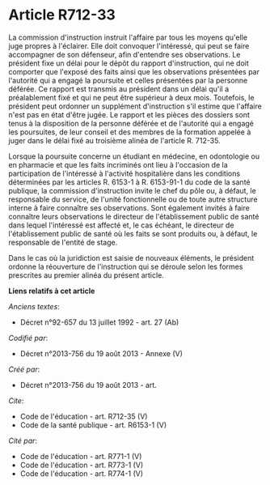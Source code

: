 # Article R712-33

La commission d'instruction instruit l'affaire par tous les moyens qu'elle juge propres à l'éclairer. Elle doit convoquer
l'intéressé, qui peut se faire accompagner de son défenseur, afin d'entendre ses observations. Le président fixe un délai
pour le dépôt du rapport d'instruction, qui ne doit comporter que l'exposé des faits ainsi que les observations présentées
par l'autorité qui a engagé la poursuite et celles présentées par la personne déférée. Ce rapport est transmis au président
dans un délai qu'il a préalablement fixé et qui ne peut être supérieur à deux mois. Toutefois, le président peut ordonner un
supplément d'instruction s'il estime que l'affaire n'est pas en état d'être jugée. Le rapport et les pièces des dossiers sont
tenus à la disposition de la personne déférée et de l'autorité qui a engagé les poursuites, de leur conseil et des membres de
la formation appelée à juger dans le délai fixé au troisième alinéa de l'article R. 712-35. 

Lorsque la poursuite concerne un étudiant en médecine, en odontologie ou en pharmacie et que les faits incriminés ont lieu à
l'occasion de la participation de l'intéressé à l'activité hospitalière dans les conditions déterminées par les articles R.
6153-1 à R. 6153-91-1 du code de la santé publique, la commission d'instruction invite le chef du pôle ou, à défaut, le
responsable du service, de l'unité fonctionnelle ou de toute autre structure interne à faire connaître ses observations. Sont
également invités à faire connaître leurs observations le directeur de l'établissement public de santé dans lequel
l'intéressé est affecté et, le cas échéant, le directeur de l'établissement public de santé où les faits se sont produits ou,
à défaut, le responsable de l'entité de stage. 

Dans le cas où la juridiction est saisie de nouveaux éléments, le président ordonne la réouverture de l'instruction qui se
déroule selon les formes prescrites au premier alinéa du présent article.

**Liens relatifs à cet article**

_Anciens textes_:

  - Décret n°92-657 du 13 juillet 1992 - art. 27 (Ab)

_Codifié par_:

  - Décret n°2013-756 du 19 août 2013 -  Annexe (V)

_Créé par_:

  - Décret n°2013-756 du 19 août 2013 - art.

_Cite_:

  - Code de l'éducation - art. R712-35 (V)
  - Code de la santé publique - art. R6153-1 (V)

_Cité par_:

  - Code de l'éducation - art. R771-1 (V)
  - Code de l'éducation - art. R773-1 (V)
  - Code de l'éducation - art. R774-1 (V)
